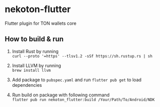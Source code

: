 # nekoton-flutter
Flutter plugin for TON wallets core

## How to build & run

1. Install Rust by running  
```curl --proto '=https' --tlsv1.2 -sSf https://sh.rustup.rs | sh```  

2. Install LLVM by running  
```brew install llvm```  

3. Add package to ```pubspec.yaml``` and run ```flutter pub get``` to load dependencies  

4. Run build on package with following command  
```flutter pub run nekoton_flutter:build /Your/Path/To/Android/NDK```  
